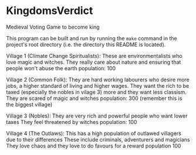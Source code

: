 # KingdomsVerdict
Medieval Voting Game to become king

This program can be built and run by running the `make` command in the project's root directory (i.e. the directory this README is located).


Village 1 (Climate Change Spiritualists):
These are environmentalists who love magic and witches.
They really care about nature and ensuring that people won't abuse the earth
population: 100

Village 2 (Common Folk):
They are hard working labourers who desire more jobs, a higher standard of living and higher wages.
They want the rich to be taxed (especially the nobles in vilage 3) more and they want less classism.
They are scared of magic and witches
population: 300 (remember this is the biggest village)

Village 3 (Nobles):
They are very rich and powerful people who want lower taxes
They feel threatened by witches
population: 100

Village 4 (The Outlaws):
This has a high population of outlawed villagers due to their differences
These include criminals, adventurers and magicians
They love chaos and they love to do favours for a reward
population 100
